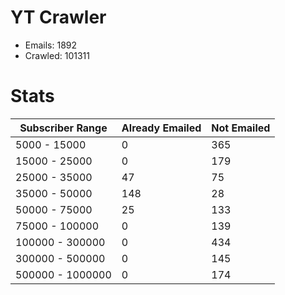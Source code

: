 # YT Crawler
- Emails: 1892
- Crawled: 101311

# Stats
| Subscriber Range  | Already Emailed | Not Emailed |
|-------|-------|-------|
| 5000 - 15000 | 0 | 365 |
| 15000 - 25000 | 0 | 179 |
| 25000 - 35000 | 47 | 75 |
| 35000 - 50000 | 148 | 28 |
| 50000 - 75000 | 25 | 133 |
| 75000 - 100000 | 0 | 139 |
| 100000 - 300000 | 0 | 434 |
| 300000 - 500000 | 0 | 145 |
| 500000 - 1000000 | 0 | 174 |
